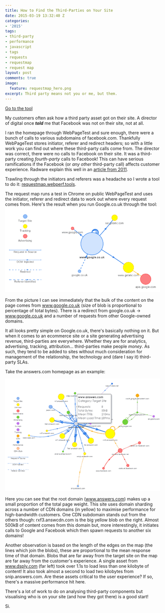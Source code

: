```yaml
---
title: How to Find the Third-Parties on Your Site
date: 2015-03-19 13:32:40 Z
categories:
- '2015'
tags:
- third-party
- performance
- javascript
- tags
- requests
- requestmap
- request map
layout: post
comments: true
image:
  feature: requestmap_hero.png
excerpt: Third party means not you or me, but them.
---
```


<a href="http://requestmap.webperf.tools" class="btn btn-block btn-primary">Go to the tool</a>

My customers often ask how a third party asset got on their site. A director of digital once **_told_** me that Facebook was not on their site, not at all.

I ran the homepage through WebPageTest and sure enough, there were a bunch of calls to various subdomains of facebook.com. Thankfully WebPageTest stores initiator, referer and redirect headers; so with a little work you can find out where these third-party calls come from. The director was correct, there were no calls to Facebook on their site. It was a third-party creating _fourth-party_ calls to Facebook! This can have serious ramifications if the Facebook (or _any other_ third-party call) affects customer experience. Radware explain this well in an [article from 2011](http://www.webperformancetoday.com/2011/10/13/how-vulnerable-is-your-site-to-third-party-failure/).

Trawling through the initiators and referers was a headache so I wrote a tool to do it: [requestmap.webperf.tools](http://requestmap.webperf.tools/ "RequestMap").

The request map runs a test in Chrome on public WebPageTest and uses the initiator, referer and redirect data to work out where every request comes from. Here's the result when you run Google.co.uk through the tool:![ninja_map](/images/requestmap_google.png)

From the picture I can see immediately that the bulk of the content on the page comes from www.google.co.uk (size of blob is proportional to percentage of total bytes).
There is a redirect from google.co.uk -> www.google.co.uk and a number of requests from other Google-owned domains.

It all looks pretty simple on Google.co.uk, there's basically nothing on it. But when it comes to an ecommerce site or a site generating advertising revenue, third-parties are everywhere.
Whether they are for analytics, advertising, tracking, attribution... third-parties make people _money_.
As such, they tend to be added to sites without much consideration for management of the relationship, the technology and (dare I say it) third-party SLAs.

Take the answers.com homepage as an example:

[![answers_map](/images/requestmap_img.png)](http://requestmap.webperf.tools/render/150319_RK_58a22e3fe46f36365ab817e2b03f3606)

Here you can see that the root domain (www.answers.com) makes up a small proportion of the total page weight. This site uses domain sharding across a number of CDN domains (in yellow) to maximise performance for high-bandwidth customers. One CDN subdomain stands out from the others though: rxf3.answcdn.com is the big yellow blob on the right. Almost 500kB of content comes from this domain but, more interestingly, it initiates calls to Google and Facebook which then spawn requests to another six domains!

Another observation is based on the length of the edges on the map (the lines which join the blobs), these are proportional to the mean response time of that domain. Blobs that are far away from the target site on the map are far away from the customer's experience. A single asset from www.dsply.com (far left) took over 1.1s to load less than one kilobyte of content! It also took almost a second to load two kilobytes from snip.answers.com. Are these assets critical to the user experience? If so, there's a massive performance hit here.

There's a lot of work to do on analysing third-party components but visualising who is on your site (and how they got there) is a good start!

Si.